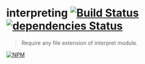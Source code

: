 
# interpreting [![Build Status](https://api.travis-ci.org/rferro/interpreting.svg)](http://travis-ci.org/rferro/interpreting) [![dependencies Status](https://david-dm.org/rferro/interpreting/status.svg)](https://david-dm.org/rferro/interpreting)

> Require any file extension of interpret module.

[![NPM](https://nodei.co/npm/interpreting.png?downloads=true&downloadRank=true)](https://nodei.co/npm/interpreting)

